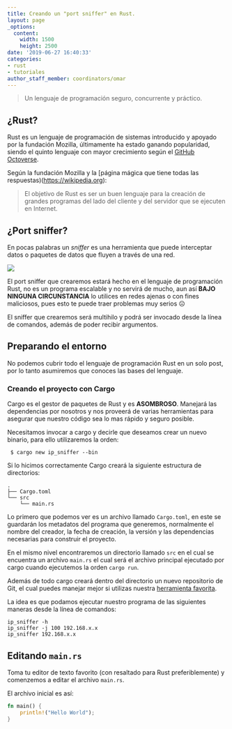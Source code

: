 ```yaml
---
title: Creando un "port sniffer" en Rust.
layout: page
_options:
  content:
    width: 1500
    height: 2500
date: '2019-06-27 16:40:33'
categories:
- rust
- tutoriales
author_staff_member: coordinators/omar
---
```


> Un lenguaje de programación seguro, concurrente y práctico.

## ¿Rust?

Rust es un lenguaje de programación de sistemas introducido y apoyado por la fundación Mozilla, últimamente ha estado ganando popularidad, siendo el quinto lenguaje con mayor crecimiento según el [GitHub Octoverse](https://octoverse.github.com/projects#languages).

Según la fundación Mozilla y la [página mágica que tiene todas las respuestas)(https://wikipedia.org):

> El objetivo de Rust es ser un buen lenguaje para la creación de grandes programas del lado del cliente y del servidor que se ejecuten en Internet.

## ¿Port sniffer?

En pocas palabras un *sniffer* es una herramienta que puede interceptar datos o paquetes de datos que fluyen a través de una red.

![](https://mk0resourcesinfm536w.kinstacdn.com/wp-content/uploads/packsniffer.png)

El port sniffer que crearemos estará hecho en el lenguaje de programación Rust, no es un programa escalable y no servirá de mucho, aun así **BAJO NINGUNA CIRCUNSTANCIA** lo utilices en redes ajenas o con fines maliciosos, pues esto te puede traer problemas muy serios ☹️

El sniffer que crearemos será multihilo y podrá ser invocado desde la línea de comandos, además de poder recibir argumentos.

## Preparando el entorno

No podemos cubrir todo el lenguaje de programación Rust en un solo post, por lo tanto asumiremos que conoces las bases del lenguaje.

### Creando el proyecto con Cargo

Cargo es el gestor de paquetes de Rust y es **ASOMBROSO**. Manejará las dependencias por nosotros y nos proveerá de varias herramientas para asegurar que nuestro código sea lo mas rápido y seguro posible.

Necesitamos invocar a cargo y decirle que deseamos crear un nuevo binario, para
ello utilizaremos la orden: 

` $ cargo new ip_sniffer --bin`

Si lo hicimos correctamente Cargo creará la siguiente estructura de directorios:

```
.
├── Cargo.toml
└── src
    └── main.rs
```

Lo primero que podemos ver es un archivo llamado `Cargo.toml`, en este se
guardarán los metadatos del programa que generemos, normalmente el nombre del
creador, la fecha de creación, la versión y las dependencias necesarias para
construir el proyecto.

En el mismo nivel encontraremos un directorio llamado `src` en el cual se
encuentra un archivo `main.rs` el cual será el archivo principal ejecutado por
cargo cuando ejecutemos la orden `cargo run`.

Además de todo cargo creará dentro del directorio un nuevo repositorio de Git,
el cual puedes manejar mejor si utilizas nuestra [herramienta favorita](https://github.com).

La idea es que podamos ejecutar nuestro programa de las siguientes maneras desde
la línea de comandos:

```
ip_sniffer -h
ip_sniffer -j 100 192.168.x.x
ip_sniffer 192.168.x.x
```

## Editando `main.rs`

Toma tu editor de texto favorito (con resaltado para Rust preferiblemente) y 
comenzemos a editar el archivo `main.rs`.

El archivo inicial es así:

```rust
fn main() {
    println!("Hello World");
}
```


